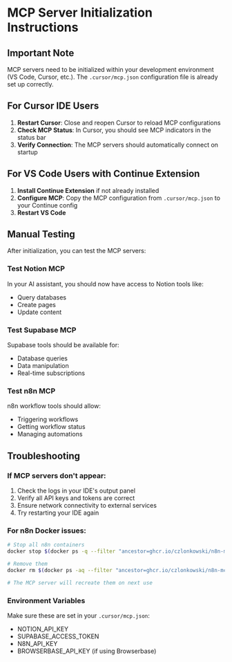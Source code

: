 # MCP Server Initialization Instructions

## Important Note
MCP servers need to be initialized within your development environment (VS Code, Cursor, etc.). 
The `.cursor/mcp.json` configuration file is already set up correctly.

## For Cursor IDE Users

1. **Restart Cursor**: Close and reopen Cursor to reload MCP configurations
2. **Check MCP Status**: In Cursor, you should see MCP indicators in the status bar
3. **Verify Connection**: The MCP servers should automatically connect on startup

## For VS Code Users with Continue Extension

1. **Install Continue Extension** if not already installed
2. **Configure MCP**: Copy the MCP configuration from `.cursor/mcp.json` to your Continue config
3. **Restart VS Code**

## Manual Testing

After initialization, you can test the MCP servers:

### Test Notion MCP
In your AI assistant, you should now have access to Notion tools like:
- Query databases
- Create pages
- Update content

### Test Supabase MCP
Supabase tools should be available for:
- Database queries
- Data manipulation
- Real-time subscriptions

### Test n8n MCP
n8n workflow tools should allow:
- Triggering workflows
- Getting workflow status
- Managing automations

## Troubleshooting

### If MCP servers don't appear:
1. Check the logs in your IDE's output panel
2. Verify all API keys and tokens are correct
3. Ensure network connectivity to external services
4. Try restarting your IDE again

### For n8n Docker issues:
```bash
# Stop all n8n containers
docker stop $(docker ps -q --filter "ancestor=ghcr.io/czlonkowski/n8n-mcp:latest")

# Remove them
docker rm $(docker ps -aq --filter "ancestor=ghcr.io/czlonkowski/n8n-mcp:latest")

# The MCP server will recreate them on next use
```

### Environment Variables
Make sure these are set in your `.cursor/mcp.json`:
- NOTION_API_KEY
- SUPABASE_ACCESS_TOKEN
- N8N_API_KEY
- BROWSERBASE_API_KEY (if using Browserbase)
